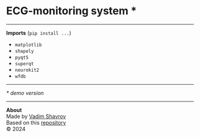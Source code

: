 # ECG-monitoring system *  

---

**Imports** (`pip install ...`)   
- `matplotlib`  
- `shapely`
- `pyqt5`  
- `superqt`
- `neurokit2`
- `wfdb`

---

_* demo version_

---

**About**  
Made by [Vadim Shavrov](https://vk.com/weeller)   
Based on this [repository](https://github.com/WeeIIer/knowledge_representation-lab_2)  
© 2024
